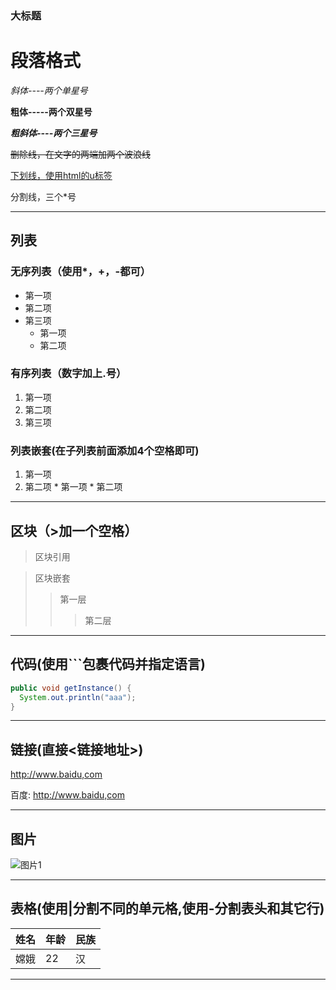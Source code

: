 ### 大标题

# 段落格式

*斜体----两个单星号*

**粗体-----两个双星号**

***粗斜体----两个三星号***

~~删除线，在文字的两端加两个波浪线~~

<u>下划线，使用html的u标签</u>

[^脚注]:这是我的备注

分割线，三个*号

***

## 列表

### 无序列表（使用*，+，-都可）

* 第一项
* 第二项
* 第三项
  - 第一项
  - 第二项

### 有序列表（数字加上.号）

1. 第一项
2. 第二项
3. 第三项

### 列表嵌套(在子列表前面添加4个空格即可)

1. 第一项
2. 第二项
       * 第一项
           * 第二项

***

## 区块（>加一个空格）

> 区块引用

> 区块嵌套
>
> > 第一层
> >
> > > 第二层

***

## 代码(使用```包裹代码并指定语言)

``` java
public void getInstance() {
  System.out.println("aaa");
}
```

***

## 链接(直接<链接地址>)

<http://www.baidu,com>

百度: 	<http://www.baidu,com>

***

## 图片

![图片1](/usr/desktop/1.jpg)

***

## 表格(使用|分割不同的单元格,使用-分割表头和其它行)

| 姓名 | 年龄 | 民族 |
| ---- | ---- | ---- |
| 嫦娥 | 22   | 汉   |

***































